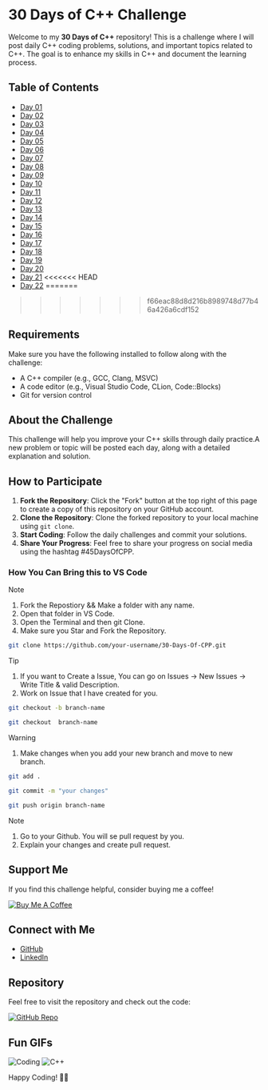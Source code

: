 # 30 Days of C++ Challenge

Welcome to my **30 Days of C++** repository! This is a challenge where I will post daily C++ coding problems, solutions, and important topics related to C++. The goal is to enhance my skills in C++ and document the learning process.

## Table of Contents

- [Day 01](https://github.com/Bhanu-partap-13/45-Days-Of-C-/tree/main/Day01)
- [Day 02](https://github.com/Bhanu-partap-13/45-Days-Of-C-/tree/main/Day02)
- [Day 03](https://github.com/Bhanu-partap-13/45-Days-Of-C-/tree/main/Day03)
- [Day 04](https://github.com/Bhanu-partap-13/45-Days-Of-C-/tree/main/Day04)
- [Day 05](https://github.com/Bhanu-partap-13/45-Days-Of-C-/tree/main/Day05)
- [Day 06](https://github.com/Bhanu-partap-13/45-Days-Of-C-/tree/main/Day06)
- [Day 07](https://github.com/Bhanu-partap-13/45-Days-Of-C-/tree/main/Day07)
- [Day 08](https://github.com/Bhanu-partap-13/45-Days-Of-C-/tree/main/Day08)
- [Day 09](https://github.com/Bhanu-partap-13/45-Days-Of-C-/tree/main/Day09)
- [Day 10](https://github.com/Bhanu-partap-13/45-Days-Of-C-/tree/main/Day10)
- [Day 11](https://github.com/Bhanu-partap-13/45-Days-Of-C-/tree/main/Day11)
- [Day 12](https://github.com/Bhanu-partap-13/45-Days-Of-C-/tree/main/Day12)
- [Day 13](https://github.com/Bhanu-partap-13/45-Days-Of-C-/tree/main/Day13) 
- [Day 14](https://github.com/Bhanu-partap-13/45-Days-Of-C-/tree/main/Day14) 
- [Day 15](https://github.com/Bhanu-partap-13/45-Days-Of-C-/tree/main/Day15) 
- [Day 16](https://github.com/Bhanu-partap-13/45-Days-Of-C-/tree/main/Day16) 
- [Day 17](https://github.com/Bhanu-partap-13/45-Days-Of-C-/tree/main/Day17) 
- [Day 18](https://github.com/Bhanu-partap-13/45-Days-Of-C-/tree/main/Day18) 
- [Day 19](https://github.com/Bhanu-partap-13/45-Days-Of-C-/tree/main/Day19) 
- [Day 20](https://github.com/Bhanu-partap-13/45-Days-Of-C-/tree/main/Day20) 
- [Day 21](https://github.com/Bhanu-partap-13/45-Days-Of-C-/tree/main/Day21) 
<<<<<<< HEAD
- [Day 22](https://github.com/Bhanu-partap-13/45-Days-Of-C-/tree/main/Day22) 
=======
>>>>>>> f66eac88d8d216b8989748d77b46a426a6cdf152


## Requirements
Make sure you have the following installed to follow along with the challenge:

- A C++ compiler (e.g., GCC, Clang, MSVC)
- A code editor (e.g., Visual Studio Code, CLion, Code::Blocks)
- Git for version control

## About the Challenge
This challenge will help you improve your C++ skills through daily practice.A new problem or topic will be posted each day, along with a detailed explanation and solution.

## How to Participate

1. **Fork the Repository**: Click the "Fork" button at the top right of this page to create a copy of this repository on your GitHub account.
2. **Clone the Repository**: Clone the forked repository to your local machine using `git clone`.
3. **Start Coding**: Follow the daily challenges and commit your solutions.
4. **Share Your Progress**: Feel free to share your progress on social media using the hashtag #45DaysOfCPP.

### How You Can Bring this to VS Code
>[!Note]
>1. Fork the Repostiory && Make a folder with any name.
>2. Open that folder in VS Code.
>3. Open the Terminal and then git Clone.
>4. Make sure you Star and Fork the Repository.

```bash
git clone https://github.com/your-username/30-Days-Of-CPP.git
```
>[!Tip]
>1. If you want to Create a Issue, You can go on Issues -> New Issues -> Write Title & valid Description.
>2. Work on Issue that I have created for you.

```bash
git checkout -b branch-name
```
```bash
git checkout  branch-name
```
>[!Warning]
>1. Make changes when you add your new branch and move to new branch.

```bash
git add .
```
```bash
git commit -m "your changes"
```
```bash
git push origin branch-name
```

>[!Note]
>1. Go to your Github. You will se pull request by you.
>2. Explain your changes and create pull request.

## Support Me

If you find this challenge helpful, consider buying me a coffee!

[![Buy Me A Coffee](https://img.shields.io/badge/-Buy%20Me%20A%20Coffee-orange?style=flat-square&logo=buy-me-a-coffee)](https://www.buymeacoffee.com/bhanupartap13)

## Connect with Me

- [GitHub](https://github.com/Bhanu-partap-13)
- [LinkedIn](https://www.linkedin.com/in/bhanu-partap-a49084274/)

## Repository

Feel free to visit the repository and check out the code:

[![GitHub Repo](https://img.shields.io/badge/-Visit%20Repo-black?style=flat-square&logo=github)](https://github.com/Bhanu-partap-13/45-Days-Of-C-)

## Fun GIFs

![Coding](https://media.giphy.com/media/3o7aD2saalBwwftBIY/giphy.gif)
![C++](https://media.giphy.com/media/26tn33aiTi1jkl6H6/giphy.gif)

Happy Coding! 🚀✨
